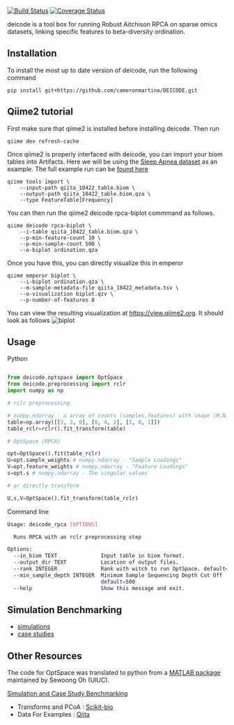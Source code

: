 
[![Build Status](https://travis-ci.org/cameronmartino/DEICODE.svg?branch=master)](https://travis-ci.org/cameronmartino/DEICODE)
[![Coverage Status](https://coveralls.io/repos/github/cameronmartino/DEICODE/badge.svg)](https://coveralls.io/github/cameronmartino/DEICODE)

deicode is a tool box for running Robust Aitchison RPCA on sparse omics datasets, linking specific features to beta-diversity ordination.

## Installation

To install the most up to date version of deicode, run the following command

    pip install git+https://github.com/cameronmartino/DEICODE.git

## Qiime2 tutorial

First make sure that qiime2 is installed before installing deicode. Then run

```
qiime dev refresh-cache
```

Once qiime2 is properly interfaced with deicode, you can import your biom tables
into Artifacts.  Here we will be using the [Sleep Apnea dataset](https://qiita.ucsd.edu/study/description/10422)
as an example. The full example run can be [found here](https://github.com/cameronmartino/DEICODE/blob/master/Examples/sleep_apnea/SleepApnea-qiime2-tutorial.ipynb)

```
qiime tools import \
    --input-path qiita_10422_table.biom \
    --output-path qiita_10422_table.biom.qza \
    --type FeatureTable[Frequency]
```
You can then run the qiime2 deicode rpca-biplot commmand as follows.

```
qiime deicode rpca-biplot \
    --i-table qiita_10422_table.biom.qza \
    --p-min-feature-count 10 \
    --p-min-sample-count 500 \
    --o-biplot ordination.qza
```
Once you have this, you can directly visualize this in emperor
```
qiime emperor biplot \
    --i-biplot ordination.qza \
    --m-sample-metadata-file qiita_10422_metadata.tsv \
    --o-visualization biplot.qzv \
    --p-number-of-features 8
```
You can view the resulting visualization at https://view.qiime2.org.
It should look as follows
![biplot](https://github.com/cameronmartino/DEICODE/blob/master/Examples/sleep_apnea/qiime_view.png)

## Usage

Python
```python

from deicode.optspace import OptSpace
from deicode.preprocessing import rclr
import numpy as np

# rclr preprocessing

# numpy.ndarray - a array of counts (samples,features) with shape (M,N) where N>M
table=np.array([[3, 3, 0], [0, 4, 2], [3, 0, 1]]) 
table_rclr=rclr().fit_transform(table)

# OptSpace (RPCA)

opt=OptSpace().fit(table_rclr)
U=opt.sample_weights # numpy.ndarray - "Sample Loadings" 
V=opt.feature_weights # numpy.ndarray - "Feature Loadings" 
s=opt.s # numpy.ndarray - The singular values

# or directly transform

U,s,V=OptSpace().fit_transform(table_rclr)

```

Command line
```sh
Usage: deicode_rpca [OPTIONS]

  Runs RPCA with an rclr preprocessing step

Options:
  --in_biom TEXT              Input table in biom format.
  --output_dir TEXT           Location of output files.
  --rank INTEGER              Rank with witch to run OptSpace. default=3
  --min_sample_depth INTEGER  Minimum Sample Sequencing Depth Cut Off
                              default=500
  --help                      Show this message and exit.
```


## Simulation Benchmarking

* [simulations](https://github.com/cameronmartino/DEICODE/blob/master/Benchmarking/simulations/simulations.ipynb)
* [case studies](https://github.com/cameronmartino/DEICODE/blob/master/Benchmarking/case_studies/case_studies.ipynb)

## Other Resources

The code for OptSpace was translated to python from a [MATLAB package](http://swoh.web.engr.illinois.edu/software/optspace/code.html) maintained by Sewoong Oh (UIUC).

[Simulation and Case Study Benchmarking](https://github.com/cameronmartino/DEICODE/tree/master/Benchmarking)

- Transforms and PCoA : [Scikit-bio](https://github.com/biocore/scikit-bio)
- Data For Examples : [Qiita](https://qiita.ucsd.edu/)

